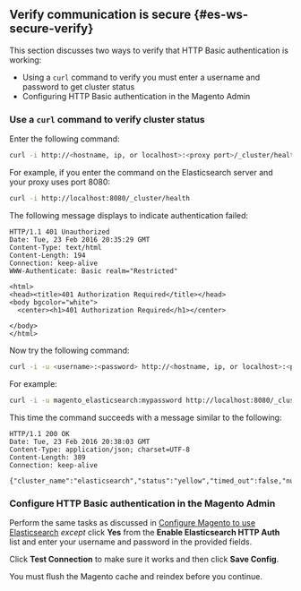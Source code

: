 ## Verify communication is secure {#es-ws-secure-verify}

This section discusses two ways to verify that HTTP Basic authentication is working:

*	Using a `curl` command to verify you must enter a username and password to get cluster status
*	Configuring HTTP Basic authentication in the Magento Admin

### Use a `curl` command to verify cluster status

Enter the following command:

```bash
curl -i http://<hostname, ip, or localhost>:<proxy port>/_cluster/health
```

For example, if you enter the command on the Elasticsearch server and your proxy uses port 8080:

```bash
curl -i http://localhost:8080/_cluster/health
```

The following message displays to indicate authentication failed:

```terminal
HTTP/1.1 401 Unauthorized
Date: Tue, 23 Feb 2016 20:35:29 GMT
Content-Type: text/html
Content-Length: 194
Connection: keep-alive
WWW-Authenticate: Basic realm="Restricted"

<html>
<head><title>401 Authorization Required</title></head>
<body bgcolor="white">
  <center><h1>401 Authorization Required</h1></center>

</body>
</html>
```

Now try the following command:

```bash
curl -i -u <username>:<password> http://<hostname, ip, or localhost>:<proxy port>/_cluster/health
```

For example:

```bash
curl -i -u magento_elasticsearch:mypassword http://localhost:8080/_cluster/health
```

This time the command succeeds with a message similar to the following:

```terminal
HTTP/1.1 200 OK
Date: Tue, 23 Feb 2016 20:38:03 GMT
Content-Type: application/json; charset=UTF-8
Content-Length: 389
Connection: keep-alive

{"cluster_name":"elasticsearch","status":"yellow","timed_out":false,"number_of_nodes":1,"number_of_data_nodes":1,"active_primary_shards":5,"active_shards":5,"relocating_shards":0,"initializing_shards":0,"unassigned_shards":5,"delayed_unassigned_shards":0,"number_of_pending_tasks":0,"number_of_in_flight_fetch":0,"task_max_waiting_in_queue_millis":0,"active_shards_percent_as_number":50.0}
```

### Configure HTTP Basic authentication in the Magento Admin

Perform the same tasks as discussed in [Configure Magento to use Elasticsearch](#elastic-m2-configure) *except* click **Yes** from the **Enable Elasticsearch HTTP Auth** list and enter your username and password in the provided fields.

Click **Test Connection** to make sure it works and then click **Save Config**.

You must flush the Magento cache and reindex before you continue.
